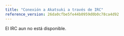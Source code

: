 ```yaml
---
title: "Conexión a Akatsuki a través de IRC"
reference_version: 26da0cfbe5fe44b0959d0b0c78ca4d92
---
```


El IRC aun no está disponible.